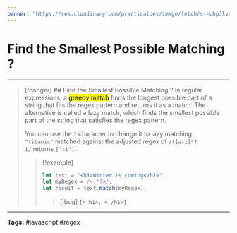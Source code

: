 ```yaml
---
banner: "https://res.cloudinary.com/practicaldev/image/fetch/s--ohpJlve1--/c_imagga_scale,f_auto,fl_progressive,h_420,q_auto,w_1000/https://res.cloudinary.com/drquzbncy/image/upload/v1586605549/javascript_banner_sxve2l.jpg"
---
```

# Find the Smallest Possible Matching ?
<hr> 

> [!danger] ## Find the Smallest Possible Matching ?
> In regular expressions, a <mark>greedy match</mark> finds the longest possible part of a string that fits the regex pattern and returns it as a match. 
> The alternative is called a <match>lazy match</match>, which finds the smallest possible part of the string that satisfies the regex pattern.
> 
> You can use the `?` character to change it to lazy matching.
> `"titanic"` matched against the adjusted regex of `/t[a-z]*?i/` returns `["ti"]`.
> 
> > [!example]
> > 
> > ```js
> > let text = "<h1>Winter is coming</h1>";
> > let myRegex = /<.*?>/; 
> > let result = text.match(myRegex);
> > ```
> > > [!bug]
> > > <code>[< h1>, < /h1>]</code>
> > 
> 

<hr>
<b>Tags:</b> #javascript #regex